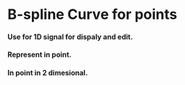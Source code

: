 # B-spline Curve for points
#### Use for 1D signal for dispaly and edit.
#### Represent in point.
#### In point in 2 dimesional.
